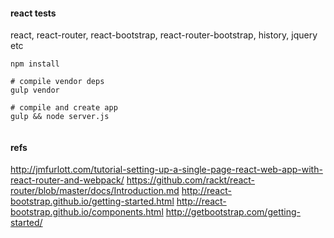 #### react tests

react, react-router, react-bootstrap, react-router-bootstrap, history, jquery  etc

```
npm install

# compile vendor deps
gulp vendor

# compile and create app
gulp && node server.js 


```

#### refs
http://jmfurlott.com/tutorial-setting-up-a-single-page-react-web-app-with-react-router-and-webpack/
https://github.com/rackt/react-router/blob/master/docs/Introduction.md
http://react-bootstrap.github.io/getting-started.html
http://react-bootstrap.github.io/components.html
http://getbootstrap.com/getting-started/


